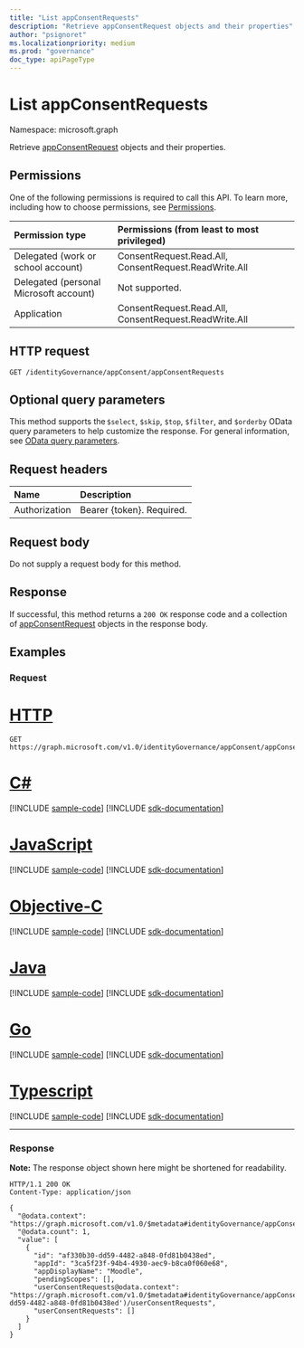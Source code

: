 ```yaml
---
title: "List appConsentRequests"
description: "Retrieve appConsentRequest objects and their properties"
author: "psignoret"
ms.localizationpriority: medium
ms.prod: "governance"
doc_type: apiPageType
---
```


# List appConsentRequests
Namespace: microsoft.graph

Retrieve [appConsentRequest](../resources/appconsentrequest.md) objects and their properties.

## Permissions

One of the following permissions is required to call this API. To learn more, including how to choose permissions, see [Permissions](/graph/permissions-reference).

|Permission type|Permissions (from least to most privileged)|
|:---|:---|
|Delegated (work or school account)|ConsentRequest.Read.All, ConsentRequest.ReadWrite.All|
|Delegated (personal Microsoft account)|Not supported.|
|Application|ConsentRequest.Read.All, ConsentRequest.ReadWrite.All|

## HTTP request

<!-- {
  "blockType": "ignored"
}
-->
``` http
GET /identityGovernance/appConsent/appConsentRequests
```

## Optional query parameters

This method supports the `$select`, `$skip`, `$top`, `$filter`, and `$orderby` OData query parameters to help customize the response. For general information, see [OData query parameters](/graph/query-parameters).

## Request headers

|Name|Description|
|:---|:---|
|Authorization|Bearer {token}. Required.|

## Request body

Do not supply a request body for this method.

## Response

If successful, this method returns a `200 OK` response code and a collection of [appConsentRequest](../resources/appconsentrequest.md) objects in the response body.

## Examples

### Request


# [HTTP](#tab/http)
<!-- {
  "blockType": "request",
  "name": "list_appconsentrequest"
}
-->
``` http
GET https://graph.microsoft.com/v1.0/identityGovernance/appConsent/appConsentRequests
```
# [C#](#tab/csharp)
[!INCLUDE [sample-code](../includes/snippets/csharp/list-appconsentrequest-csharp-snippets.md)]
[!INCLUDE [sdk-documentation](../includes/snippets/snippets-sdk-documentation-link.md)]

# [JavaScript](#tab/javascript)
[!INCLUDE [sample-code](../includes/snippets/javascript/list-appconsentrequest-javascript-snippets.md)]
[!INCLUDE [sdk-documentation](../includes/snippets/snippets-sdk-documentation-link.md)]

# [Objective-C](#tab/objc)
[!INCLUDE [sample-code](../includes/snippets/objc/list-appconsentrequest-objc-snippets.md)]
[!INCLUDE [sdk-documentation](../includes/snippets/snippets-sdk-documentation-link.md)]

# [Java](#tab/java)
[!INCLUDE [sample-code](../includes/snippets/java/list-appconsentrequest-java-snippets.md)]
[!INCLUDE [sdk-documentation](../includes/snippets/snippets-sdk-documentation-link.md)]

# [Go](#tab/go)
[!INCLUDE [sample-code](../includes/snippets/go/list-appconsentrequest-go-snippets.md)]
[!INCLUDE [sdk-documentation](../includes/snippets/snippets-sdk-documentation-link.md)]

# [Typescript](#tab/typescript)
[!INCLUDE [sample-code](../includes/snippets/typescript/list-appconsentrequest-typescript-snippets.md)]
[!INCLUDE [sdk-documentation](../includes/snippets/snippets-sdk-documentation-link.md)]

---


### Response

**Note:** The response object shown here might be shortened for readability.
<!-- {
  "blockType": "response",
  "truncated": true,
  "@odata.type": "Collection(microsoft.graph.appConsentRequest)"
}
-->
``` http
HTTP/1.1 200 OK
Content-Type: application/json

{
  "@odata.context": "https://graph.microsoft.com/v1.0/$metadata#identityGovernance/appConsent/appConsentRequests",
  "@odata.count": 1,
  "value": [
    {
      "id": "af330b30-dd59-4482-a848-0fd81b0438ed",
      "appId": "3ca5f23f-94b4-4930-aec9-b8ca0f060e68",
      "appDisplayName": "Moodle",
      "pendingScopes": [],
      "userConsentRequests@odata.context": "https://graph.microsoft.com/v1.0/$metadata#identityGovernance/appConsent/appConsentRequests('af330b30-dd59-4482-a848-0fd81b0438ed')/userConsentRequests",
      "userConsentRequests": []
    }
  ]
}
```
